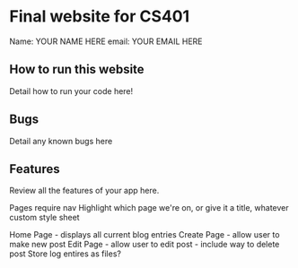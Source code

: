 # Final website for CS401

Name: YOUR NAME HERE
email: YOUR EMAIL HERE

## How to run this website

Detail how to run your code here!

## Bugs

Detail any known bugs here

## Features

Review all the features of your app here.




Pages require nav
    Highlight which page we're on, or give it a title, whatever
custom style sheet

Home Page - displays all current blog entries
Create Page - allow user to make new post
Edit Page - allow user to edit post
          - include way to delete post
Store log entires as files?
